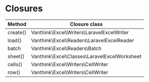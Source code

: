 # Closures

| Method  | Closure class |
| ------------- |-------------|
| create()      | Vanthink\Excel\Writers\LaravelExcelWriter |
| load()     | Vanthink\Excel\Readers\LaravelExcelReader    |
| batch | Vanthink\Excel\Readers\Batch     |
| sheet() | Vanthink\Excel\Classes\LaravelExcelWorksheet     |
| cells() | Vanthink\Excel\Writers\CellWriter     |
| row() | Vanthink\Excel\Writers\CellWriter    |